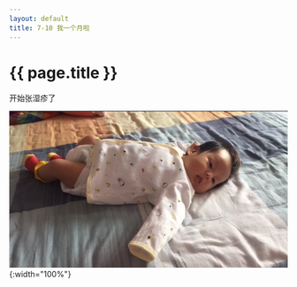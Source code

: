 ```yaml
---
layout: default
title: 7-10 我一个月啦
---
```


# {{ page.title }}

开始张湿疹了

![Hello World!](/assets/img/7-10满月啦.jpg){:width="100%"}
